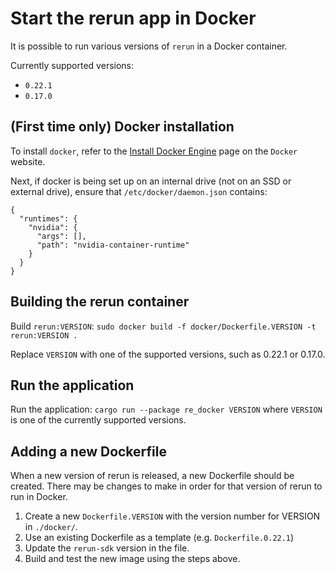 # Start the rerun app in Docker

It is possible to run various versions of `rerun` in a Docker container. 

Currently supported versions:
- `0.22.1`
- `0.17.0`

## (First time only) Docker installation
To install `docker`, refer to the [Install Docker Engine](https://docs.docker.com/engine/install/) page on the `Docker` website.

Next, if docker is being set up on an internal drive (not on an SSD or external drive), ensure that `/etc/docker/daemon.json` contains:
```
{
  "runtimes": {
    "nvidia": {
      "args": [],
      "path": "nvidia-container-runtime"
    }
  }
}
```

## Building the rerun container

Build `rerun:VERSION`:
`sudo docker build -f docker/Dockerfile.VERSION -t rerun:VERSION .`

Replace `VERSION` with one of the supported versions, such as 0.22.1 or 0.17.0.

## Run the application
Run the application: `cargo run --package re_docker VERSION` where `VERSION` is one of the currently supported versions.

## Adding a new Dockerfile
When a new version of rerun is released, a new Dockerfile should be created. There may be changes to make in order for that version of rerun to run in Docker. 
1. Create a new `Dockerfile.VERSION` with the version number for VERSION in `./docker/`.
2. Use an existing Dockerfile as a template (e.g. `Dockerfile.0.22.1`)
3. Update the `rerun-sdk` version in the file.
4. Build and test the new image using the steps above.
